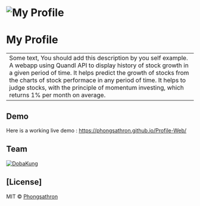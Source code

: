 # ![My Profile](https://i.imgur.com/Im4jYL9.jpg)

# My Profile

<table>
  <tr>
    <td>
     Some text, You should add this description by you self example. A webapp using Quandl API to display history of stock growth in a given period of time. It helps predict the growth of stocks from the charts of stock performace in any period of time. It helps to judge stocks, with the principle of momentum investing, which returns 1% per month on average.
    </td>
  </tr>
</table>

## Demo

Here is a working live demo : https://phongsathron.github.io/Profile-Web/

## Team

[![DobaKung](https://avatars2.githubusercontent.com/u/26630756?s=460&v=4)](https://github.com/Phongsathron)

## [License]

MIT © [Phongsathron ](https://github.com/Phongsathron)
